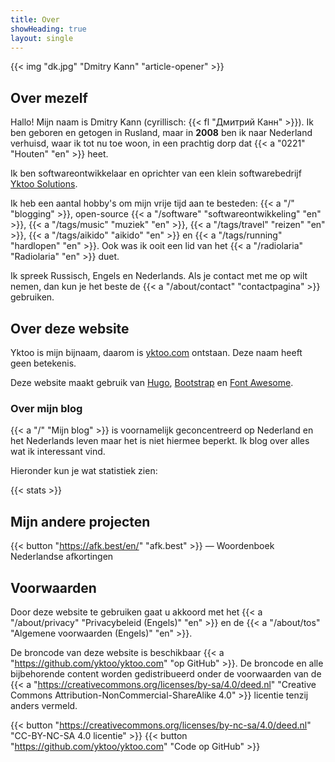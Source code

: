```yaml
---
title: Over
showHeading: true
layout: single
---
```


{{< img "dk.jpg" "Dmitry Kann" "article-opener" >}}

## Over mezelf

Hallo! Mijn naam is Dmitry Kann (cyrillisch: {{< fl "Дмитрий Канн" >}}). Ik ben geboren en getogen in Rusland, maar in **2008** ben ik naar Nederland verhuisd, waar ik tot nu toe woon, in een prachtig dorp dat {{< a "0221" "Houten" "en" >}} heet.

Ik ben softwareontwikkelaar en oprichter van een klein softwarebedrijf [Yktoo Solutions](https://yktoo.solutions).

Ik heb een aantal hobby's om mijn vrije tijd aan te besteden: {{< a "/" "blogging" >}}, open-source {{< a "/software" "softwareontwikkeling" "en" >}}, {{< a "/tags/music" "muziek" "en" >}}, {{< a "/tags/travel" "reizen" "en" >}}, {{< a "/tags/aikido" "aikido" "en" >}} en {{< a "/tags/running" "hardlopen" "en" >}}. Ook was ik ooit een lid van het {{< a "/radiolaria" "Radiolaria" "en" >}} duet.

Ik spreek Russisch, Engels en Nederlands. Als je contact met me op wilt nemen, dan kun je het beste de {{< a "/about/contact" "contactpagina" >}} gebruiken.

## Over deze website

Yktoo is mijn bijnaam, daarom is <u>yktoo.com</u> ontstaan. Deze naam heeft geen betekenis.

Deze website maakt gebruik van [Hugo](https://gohugo.io/), [Bootstrap](http://getbootstrap.com/) en [Font Awesome](https://fontawesome.com/).

### Over mijn blog

{{< a "/" "Mijn blog" >}} is voornamelijk geconcentreerd op Nederland en het Nederlands leven maar het is niet hiermee beperkt. Ik blog over alles wat ik interessant vind.

Hieronder kun je wat statistiek zien:

{{< stats >}}

## Mijn andere projecten

{{< button "https://afk.best/en/" "afk.best" >}} — Woordenboek Nederlandse afkortingen

## Voorwaarden

Door deze website te gebruiken gaat u akkoord met het {{< a "/about/privacy" "Privacybeleid (Engels)" "en" >}} en de {{< a "/about/tos" "Algemene voorwaarden (Engels)" "en" >}}.

De broncode van deze website is beschikbaar {{< a "https://github.com/yktoo/yktoo.com" "op GitHub" >}}. De broncode en alle bijbehorende content worden gedistribueerd onder de voorwaarden van de {{< a "https://creativecommons.org/licenses/by-sa/4.0/deed.nl" "Creative Commons Attribution-NonCommercial-ShareAlike 4.0" >}} licentie tenzij anders vermeld.

{{< button "https://creativecommons.org/licenses/by-nc-sa/4.0/deed.nl" "<i class='fab fa-creative-commons'></i><i class='fab fa-creative-commons-by'></i><i class='fab fa-creative-commons-nc'></i><i class='fab fa-creative-commons-sa bycon'></i>CC-BY-NC-SA 4.0 licentie" >}}
{{< button "https://github.com/yktoo/yktoo.com" "<i class='fab fa-github bycon'></i>Code op GitHub" >}}

